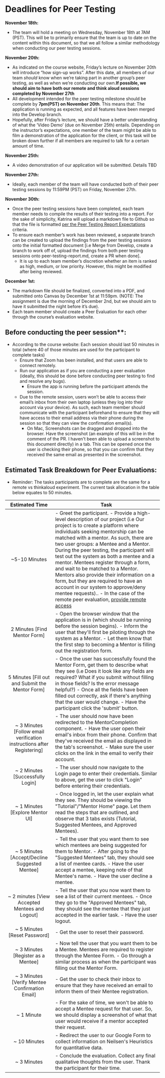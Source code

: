# Deadlines for Peer Testing

**November 18th:**

- The team will hold a meeting on Wednesday, November 18th at 7AM (PST). This will be to primarily ensure that the team is up to date on the content within this document, so that we all follow a similar methodology when conducting our peer testing sessions.

**November 20th:**

- As indicated on the course website, Friday’s lecture on November 20th will introduce “how sign-up works”. After this date, all members of our team _should_ know when we’re taking part in another group’s peer testing, as well as when we’re conducting our own.**If possible, we should aim to have both our remote and think aloud sessions completed by November 27th**
- All development intended for the peer testing milestone should be complete by **7pm(PST) on November 20th**. This means that: The application is running as expected, and all features have been merged into the Develop branch.
- Hopefully, after Friday’s lecture, we should have a better understanding of what the ‘Video Demo’ (due on November 25th) entails. Depending on the instructor’s expectations, one member of the team might be able to film a demonstration of the application for the client, or this task will be broken down further if all members are required to talk for a certain amount of time.

**November 25th:**

- A video demonstration of our application will be submitted. Details TBD

**November 27th:**

- Ideally, each member of the team will have conducted both of their peer testing sessions by 11:59PM (PST) on Friday, November 27th.

**November 30th:**

- Once the peer testing sessions have been completed, each team member needs to compile the results of their testing into a report. For the sake of simplicity, Katrina will upload a markdown file to Github so that the file is formatted [per the Peer Testing Report Expectations](https://people.ok.ubc.ca/bowenhui/499/peertesting.html) criteria.
- To ensure each member’s work has been reviewed, a separate branch can be created to upload the findings from the peer testing sessions onto the initial formatted document [i.e Merge from Develop, create a branch to work off of, upload the findings from both peer testing sessions onto peer-testing-report.md, create a PR when done].
  - It is up to each team member’s discretion whether an item is ranked as high, medium, or low priority. However, this might be modified after being reviewed.

**December 1st:**

- The markdown file should be finalized, converted into a PDF, and submitted onto Canvas by December 1st at 11:59pm. (NOTE: The assignment is due the morning of December 2nd, but we should aim to have it submitted the night before it’s due).
- Each team member should create a Peer Evaluation for each other through the course’s evaluation website.

## Before conducting the peer session\*\*:

- According to the course website: Each session should last 50 minutes in total (where 40 of those minutes are used for the participant to complete tasks)
  - Ensure that Zoom has been installed, and that users are able to connect remotely.
  - Run our application as if you are conducting a peer evaluation (ideally, this should be done before conducting peer testing to find and resolve any bugs).
    - Ensure the app is running before the participant attends the session.
  - Due to the remote session, users won’t be able to access their email’s inbox from their own laptop (unless they log into their account via your device). As such, each team member should communicate with the participant beforehand to ensure that they will have access to their email address via their phone during the session so that they can view the confirmation email(s).
    - On Mac, Screenshots can be dragged and dropped into the browser. Have the screenshot (an example of this will be in the comment of the PR. I haven't been able to upload a screenshot to this document directly) in a tab. This can be opened once the user is checking their phone, so that you can confirm that they received the same email as presented in the screenshot.

## Estimated Task Breakdown for Peer Evaluations:

- Reminder: The tasks participants are to complete are the same for a remote vs thinkaloud experiment. The current task allocation in the table below equates to 50 minutes.

| Estimated Time | Task                                                                                                                                                                                                                                                                                                                                                                                                                                                                                                                                                                                                                                                                                                                              |
| :------------: | --------------------------------------------------------------------------------------------------------------------------------------------------------------------------------------------------------------------------------------------------------------------------------------------------------------------------------------------------------------------------------------------------------------------------------------------------------------------------------------------------------------------------------------------------------------------------------------------------------------------------------------------------------------------------------------------------------------------------------- |
| ~5-10 Minutes  | - Greet the participant. - Provide a high-level description of our project (i.e Our project is to create a platform where individuals seeking mentorship can be matched with a mentor. As such, there are two user groups: a Mentee and a Mentor. During the peer testing, the participant will test out the system as both a mentee and a mentor. Mentees register through a form, and wait to be matched to a Mentor. Mentors also provide their information on a form, but they are required to have an account in our system to approve/deny mentee requests).. - In the case of the remote peer evaluation, [provide remote access](https://support.zoom.us/hc/en-us/articles/201362673-Requesting-or-giving-remote-control) |
|   2 Minutes [Find Mentor Form]   | - Open the browser window that the application is in (which should be running before the session begins). - Inform the user that they'll first be piloting through the system as a Mentor. - Let them know that the first step to becoming a Mentor is filling out the registration form.                                                                                                                                                                                                                                                                                                                                                                                                                                         |
|   5 Minutes [Fill out and Submit the Mentor Form]    | - Once the user has successfully found the Mentor Form, get them to describe what they see (i.e Does it look like any fields are required? What if you submit without filling in those fields? Is the error message helpful?) - Once all the fields have been filled out correctly, ask if there's anything that the user would change. - Have the participant click the 'submit' button.                                                                                                                                                                                                                                                                                                                                         |
|  ~ 3 Minutes [Follow email verification instructions after Registering]   | - The user should now have been redirected to the MentorCompletion component. - Have the user open their email's inbox from their phone. Confirm that they've received the email as displayed in the tab's screenshot. - Make sure the user clicks on the link in the email to verify their account.                                                                                                                                                                                                                                                                                                                                                                                                                              |
|  ~ 2 Minutes [Successfully Login]   | - The user should now navigate to the Login page to enter their credentials. Similar to above, get the user to click "Login" before entering their credentials.                                                                                                                                                                                                                                                                                                                                                                                                                                                                                                                                                                   |
|  ~ 1 Minutes [Explore Mentor UI]   | - Once logged in, let the user explain what they see. They should be viewing the "Tutorial"/"Mentor Home" page. Let them read the steps that are outlined, and observe that 3 tabs exists (Tutorial, Suggested Mentees, and Approved Mentees).                                                                                                                                                                                                                                                                                                                                                                                                                                                                                    |
|  ~ 5 Minutes [Accept/Decline Suggested Mentee]  | - Tell the user that you want them to see which mentees are being suggested for them to Mentor. - After going to the "Suggested Mentees" tab, they should see a list of mentee cards. - Have the user accept a mentee, keeping note of that Mentee's name. - Have the user decline a mentee.                                                                                                                                                                                                                                                                                                                                                                                                                                      |
|  ~ 2 minutes  [View Accepted Mentees and Logout] | - Tell the user that you now want them to see a list of their current mentees. - Once they go to the "Approved Mentees" tab, they should see the mentee that they just accepted in the earlier task. - Have the user logout.                                                                                                                                                                                                                                                                                                                                                                                                                                                                                                      |
|  ~ 5 Minutes [Reset Password]  | - Get the user to reset their password.                                                                                                                                                                                                                                                                                                                                                                                                                                                                                                                                                                                                                                                                                           |
|  ~ 3 Minutes  [Register as a Mentee] | - Now tell the user that you want them to be a Mentee. Mentees are required to register through the Mentee Form. - Go through a similar process as when the participant was filling out the Mentor Form.                                                                                                                                                                                                                                                                                                                                                                                                                                                                                                                          |
|  ~ 3 Minutes  [Verify Mentee Confirmation Email] | - Get the user to check their inbox to ensure that they have received an email to inform them of their Mentee registration.                                                                                                                                                                                                                                                                                                                                                                                                                                                                                                                                                                                                       |
|   ~ 1 Minute   | - For the sake of time, we won't be able to accept a Mentee request for that user. So, we should display a screenshot of what that user would receive if a mentor accepted their request.                                                                                                                                                                                                                                                                                                                                                                                                                                                                                                                                         |
|  ~ 10 Minutes  | - Redirect the user to our Google Form to collect information on Neilsen's Heuristics for quantitative data.                                                                                                                                                                                                                                                                                                                                                                                                                                                                                                                                                                                                                      |
|  ~ 3 Minutes   | - Conclude the evaluation. Collect any final qualitative thoughts from the user. Thank the participant for their time.                                                                                                                                                                                                                                                                                                                                                                                                                                                                                                                                                                                                            |
